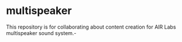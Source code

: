 # multispeaker
This repository is for collaborating about content creation for AIR Labs multispeaker sound system.-